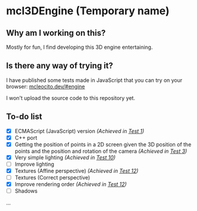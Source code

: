 # mcl3DEngine (Temporary name)
## Why am I working on this?
Mostly for fun, I find developing this 3D engine entertaining.
## Is there any way of trying it?
I have published some tests made in JavaScript that you can try on your browser: [mcleocito.dev/#engine](https://mcleocito.dev/#engine)

I won't upload the source code to this repository yet.
## To-do list
- [x] ECMAScript (JavaScript) version *(Achieved in [Test 1](https://mc41chat.web.app/3dengine_tests/3dengine/))*
- [x] C++ port
- [x] Getting the position of points in a 2D screen given the 3D position of the points and the position and rotation of the camera *(Achieved in [Test 3](https://mc41chat.web.app/3dengine_tests/3dengine_test3_wasd/))*
- [x] Very simple lighting *(Achieved in [Test 10](https://mc41chat.web.app/3dengine_tests/test10_clean/))*
- [ ] Improve lighting
- [x] Textures (Affine perspective) *(Achieved in [Test 12](https://mc41chat.web.app/3dengine_tests/test12_clean/))*
- [ ] Textures (Correct perspective)
- [x] Improve rendering order *(Achieved in [Test 12](https://mc41chat.web.app/3dengine_tests/test12_clean/))*
- [ ] Shadows

...
